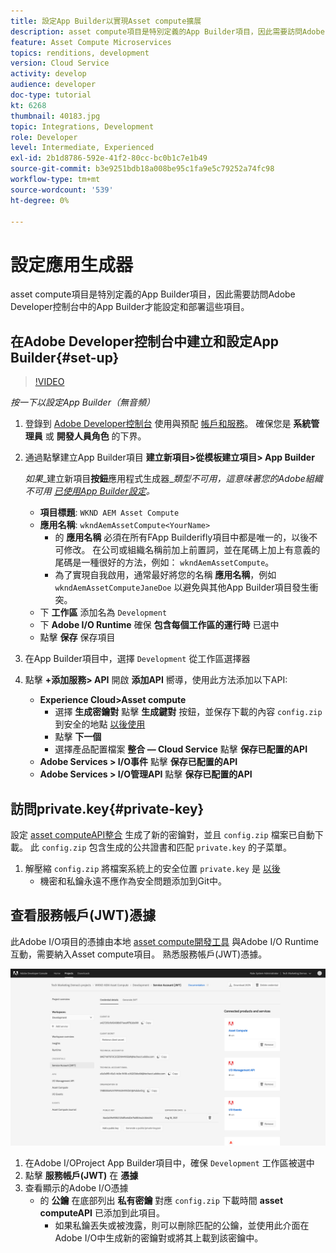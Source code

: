 ```yaml
---
title: 設定App Builder以實現Asset compute擴展
description: asset compute項目是特別定義的App Builder項目，因此需要訪問Adobe Developer控制台中的App Builder才能設定和部署這些項目。
feature: Asset Compute Microservices
topics: renditions, development
version: Cloud Service
activity: develop
audience: developer
doc-type: tutorial
kt: 6268
thumbnail: 40183.jpg
topic: Integrations, Development
role: Developer
level: Intermediate, Experienced
exl-id: 2b1d8786-592e-41f2-80cc-bc0b1c7e1b49
source-git-commit: b3e9251bdb18a008be95c1fa9e5c79252a74fc98
workflow-type: tm+mt
source-wordcount: '539'
ht-degree: 0%

---
```


# 設定應用生成器

asset compute項目是特別定義的App Builder項目，因此需要訪問Adobe Developer控制台中的App Builder才能設定和部署這些項目。

## 在Adobe Developer控制台中建立和設定App Builder{#set-up}

>[!VIDEO](https://video.tv.adobe.com/v/40183?quality=12&learn=on)

_按一下以設定App Builder（無音頻）_

1. 登錄到 [Adobe Developer控制台](https://console.adobe.io) 使用與預配 [帳戶和服務](./accounts-and-services.md)。 確保您是 __系統管理員__ 或 __開發人員角色__ 的下界。
1. 通過點擊建立App Builder項目 __建立新項目>從模板建立項目> App Builder__

   _如果__&#x200B;建立新項目&#x200B;__按鈕__&#x200B;應用程式生成器&#x200B;__類型不可用，這意味著您的Adobe組織不可用 [已使用App Builder設定](#request-adobe-project-app-builder)。_

   + __項目標題__: `WKND AEM Asset Compute`
   + __應用名稱__: `wkndAemAssetCompute<YourName>`
      + 的 __應用名稱__ 必須在所有FApp Builderifly項目中都是唯一的，以後不可修改。 在公司或組織名稱前加上前置詞，並在尾碼上加上有意義的尾碼是一種很好的方法，例如： `wkndAemAssetCompute`。
      + 為了實現自我啟用，通常最好將您的名稱 __應用名稱__，例如 `wkndAemAssetComputeJaneDoe` 以避免與其他App Builder項目發生衝突。
   + 下 __工作區__ 添加名為 `Development`
   + 下 __Adobe I/O Runtime__ 確保 __包含每個工作區的運行時__ 已選中
   + 點擊 __保存__ 保存項目
1. 在App Builder項目中，選擇 `Development` 從工作區選擇器
1. 點擊 __+添加服務> API__ 開啟 __添加API__ 嚮導，使用此方法添加以下API:

   + __Experience Cloud>Asset compute__
      + 選擇 __生成密鑰對__ 點擊 __生成鍵對__ 按鈕，並保存下載的內容 `config.zip` 到安全的地點 [以後使用](#private-key)
      + 點擊 __下一個__
      + 選擇產品配置檔案 __整合 — Cloud Service__ 點擊 __保存已配置的API__
   + __Adobe Services > I/O事件__ 點擊 __保存已配置的API__
   + __Adobe Services > I/O管理API__ 點擊 __保存已配置的API__

## 訪問private.key{#private-key}

設定 [asset computeAPI整合](#set-up) 生成了新的密鑰對，並且 `config.zip` 檔案已自動下載。 此 `config.zip` 包含生成的公共證書和匹配 `private.key` 的子菜單。

1. 解壓縮 `config.zip` 將檔案系統上的安全位置 `private.key` 是 [以後](../develop/environment-variables.md)
   + 機密和私鑰永遠不應作為安全問題添加到Git中。

## 查看服務帳戶(JWT)憑據

此Adobe I/O項目的憑據由本地 [asset compute開發工具](../develop/development-tool.md) 與Adobe I/O Runtime互動，需要納入Asset compute項目。 熟悉服務帳戶(JWT)憑據。

![Adobe Developer服務帳戶憑據](./assets/app-builder/service-account.png)

1. 在Adobe I/OProject App Builder項目中，確保 `Development` 工作區被選中
1. 點擊 __服務帳戶(JWT)__ 在 __憑據__
1. 查看顯示的Adobe I/O憑據
   + 的 __公鑰__ 在底部列出 __私有密鑰__ 對應 `config.zip` 下載時間 __asset computeAPI__ 已添加到此項目。
      + 如果私鑰丟失或被洩露，則可以刪除匹配的公鑰，並使用此介面在Adobe I/O中生成新的密鑰對或將其上載到該密鑰中。
